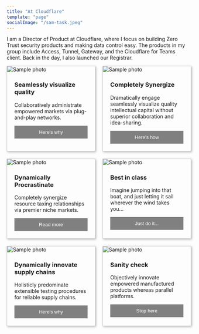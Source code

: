 ```yaml
---
title: "At Cloudflare"
template: "page"
socialImage: "/sam-task.jpeg"
---
```


I am a Director of Product at Cloudflare, where I focus on building Zero Trust security products and making data control easy. The products in my group include Access, Tunnel, Gateway, and the Cloudflare for Teams client. Back in the day, I also launched our Registrar.

<style>
.grid { 
  display: grid;
  grid-template-columns: repeat(auto-fill, minmax(200px, 1fr));
  grid-gap: 20px;
  align-items: stretch;
  }
.grid > article {
  border: 1px solid #ccc;
  box-shadow: 2px 2px 6px 0px  rgba(0,0,0,0.3);
}
.grid > article img {
  max-width: 100%;
}
.text {
  padding: 0 20px 20px;
}
.text > button {
  background: gray;
  border: 0;
  color: white;
  padding: 10px;
  width: 100%;
  }
</style>
<main class="grid">
  <article>
    <img src="/pix/samples/23m.jpg" alt="Sample photo">
    <div class="text">
      <h3>Seamlessly visualize quality</h3>
      <p>Collaboratively administrate empowered markets via plug-and-play networks.</p>
      <button>Here's why</button>
    </div>
  </article>
  <article>
    <img src="/pix/samples/24m.jpg" alt="Sample photo">
    <div class="text">
      <h3>Completely Synergize</h3>
      <p>Dramatically engage seamlessly visualize quality intellectual capital without superior collaboration and idea-sharing.</p>
      <button>Here's how</button>
    </div>
  </article>
  <article>
    <img src="https://blog.cloudflare.com/content/images/2020/10/image2-8.png" alt="Sample photo">
    <div class="text">
      <h3>Dynamically Procrastinate</h3>
      <p>Completely synergize resource taxing relationships via premier niche markets.</p>
      <button>Read more</button>
    </div>
  </article>
  <article>
    <img src="/pix/samples/15l.jpg" alt="Sample photo">
    <div class="text">
      <h3>Best in class</h3>
      <p>Imagine jumping into that boat, and just letting it sail wherever the wind takes you...</p>
      <button>Just do it...</button>
    </div>
  </article>
  <article>
    <img src="/pix/samples/25m.jpg" alt="Sample photo">
    <div class="text">
      <h3>Dynamically innovate supply chains</h3>
      <p>Holisticly predominate extensible testing procedures for reliable supply chains.</p>
      <button>Here's why</button>
    </div>
  </article>
  <article>
    <img src="/pix/samples/16l.jpg" alt="Sample photo">
    <div class="text">
      <h3>Sanity check</h3>
      <p>Objectively innovate empowered manufactured products whereas parallel platforms.</p>
      <button>Stop here</button>
    </div>
  </article>
</main>
